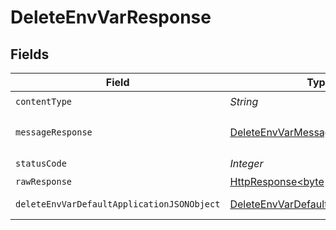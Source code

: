 # DeleteEnvVarResponse


## Fields

| Field                                                                                                                    | Type                                                                                                                     | Required                                                                                                                 | Description                                                                                                              |
| ------------------------------------------------------------------------------------------------------------------------ | ------------------------------------------------------------------------------------------------------------------------ | ------------------------------------------------------------------------------------------------------------------------ | ------------------------------------------------------------------------------------------------------------------------ |
| `contentType`                                                                                                            | *String*                                                                                                                 | :heavy_check_mark:                                                                                                       | N/A                                                                                                                      |
| `messageResponse`                                                                                                        | [DeleteEnvVarMessageResponse](../../models/operations/DeleteEnvVarMessageResponse.md)                                    | :heavy_minus_sign:                                                                                                       | A confirmation message.                                                                                                  |
| `statusCode`                                                                                                             | *Integer*                                                                                                                | :heavy_check_mark:                                                                                                       | N/A                                                                                                                      |
| `rawResponse`                                                                                                            | [HttpResponse<byte[]>](https://docs.oracle.com/en/java/javase/11/docs/api/java.net.http/java/net/http/HttpResponse.html) | :heavy_minus_sign:                                                                                                       | N/A                                                                                                                      |
| `deleteEnvVarDefaultApplicationJSONObject`                                                                               | [DeleteEnvVarDefaultApplicationJSON](../../models/operations/DeleteEnvVarDefaultApplicationJSON.md)                      | :heavy_minus_sign:                                                                                                       | Error response.                                                                                                          |